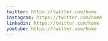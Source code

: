 ```yaml
---
twitter: https://twitter.com/home
instagram: https://twitter.com/home
linkedin: https://twitter.com/home
youtube: https://twitter.com/home
---
```

